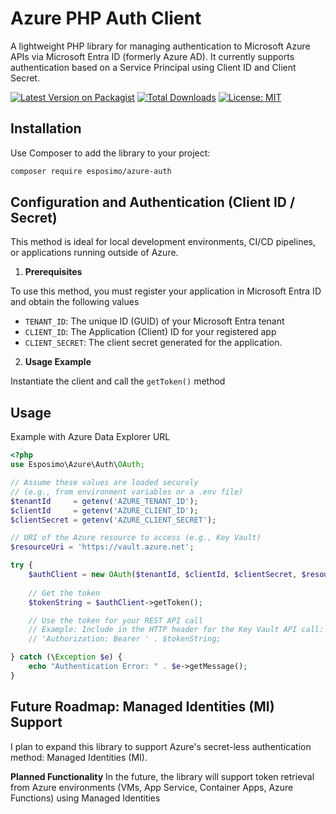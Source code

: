 # Azure PHP Auth Client
A lightweight PHP library for managing authentication to Microsoft Azure APIs via Microsoft Entra ID (formerly Azure AD).
It currently supports authentication based on a Service Principal using Client ID and Client Secret.

[![Latest Version on Packagist](https://img.shields.io/packagist/v/esposimo/assertion.svg?style=flat-square)](https://packagist.org/packages/esposimo/azure-auth)
[![Total Downloads](https://img.shields.io/packagist/dt/esposimo/assertion.svg?style=flat-square)](https://packagist.org/packages/esposimo/azure-auth)
[![License: MIT](https://img.shields.io/badge/License-MIT-yellow.svg)](https://opensource.org/licenses/MIT)

## Installation
Use Composer to add the library to your project:

```bash
composer require esposimo/azure-auth
```

## Configuration and Authentication (Client ID / Secret)

This method is ideal for local development environments, CI/CD pipelines, or applications running outside of Azure.

1. **Prerequisites**
   
To use this method, you must register your application in Microsoft Entra ID and obtain the following values
- `TENANT_ID`: The unique ID (GUID) of your Microsoft Entra tenant
- `CLIENT_ID`: The Application (Client) ID for your registered app
- `CLIENT_SECRET`: The client secret generated for the application.

2. **Usage Example**
   
Instantiate the client and call the `getToken()` method


## Usage
Example with Azure Data Explorer URL

```php
<?php
use Esposimo\Azure\Auth\OAuth;

// Assume these values are loaded securely 
// (e.g., from environment variables or a .env file)
$tenantId     = getenv('AZURE_TENANT_ID');
$clientId     = getenv('AZURE_CLIENT_ID');
$clientSecret = getenv('AZURE_CLIENT_SECRET');

// URI of the Azure resource to access (e.g., Key Vault)
$resourceUri = 'https://vault.azure.net'; 

try {
    $authClient = new OAuth($tenantId, $clientId, $clientSecret, $resourceUri);
    
    // Get the token
    $tokenString = $authClient->getToken();

    // Use the token for your REST API call
    // Example: Include in the HTTP header for the Key Vault API call:
    // 'Authorization: Bearer ' . $tokenString;

} catch (\Exception $e) {
    echo "Authentication Error: " . $e->getMessage();
}
```

## Future Roadmap: Managed Identities (MI) Support
I plan to expand this library to support Azure's secret-less authentication method: Managed Identities (MI).

**Planned Functionality**
In the future, the library will support token retrieval from Azure environments (VMs, App Service, Container Apps, Azure Functions) using Managed Identities 
